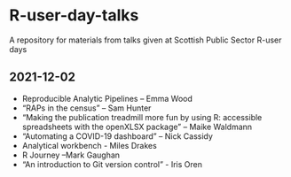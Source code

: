 # R-user-day-talks
A repository for materials from talks given at Scottish Public Sector R-user days

## 2021-12-02

* Reproducible Analytic Pipelines – Emma Wood
* “RAPs in the census” – Sam Hunter
* “Making the publication treadmill more fun by using R: accessible spreadsheets with the openXLSX package” – Maike Waldmann
* “Automating a COVID-19 dashboard” – Nick Cassidy
* Analytical workbench - Miles Drakes
* R Journey –Mark Gaughan
* “An introduction to Git version control”      - Iris Oren
